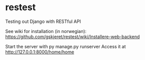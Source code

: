 # restest

Testing out Django with RESTful API

See wiki for installation (in norwegian): https://github.com/gskjeret/restest/wiki/Installere-web-backend

Start the server with py manage.py runserver
Access it at http://127.0.0.1:8000/home/home
